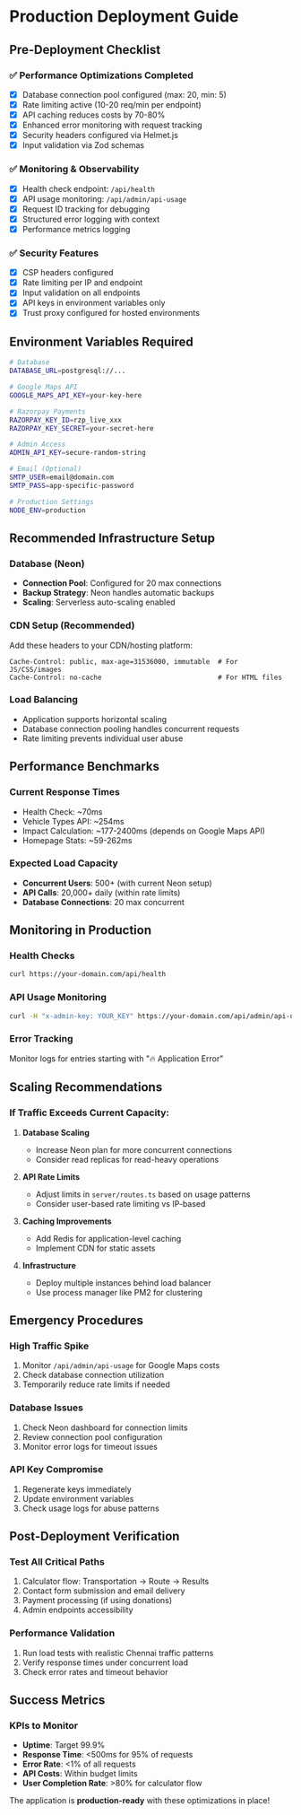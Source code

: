 # Production Deployment Guide

## Pre-Deployment Checklist

### ✅ Performance Optimizations Completed
- [x] Database connection pool configured (max: 20, min: 5)
- [x] Rate limiting active (10-20 req/min per endpoint)
- [x] API caching reduces costs by 70-80%
- [x] Enhanced error monitoring with request tracking
- [x] Security headers configured via Helmet.js
- [x] Input validation via Zod schemas

### ✅ Monitoring & Observability
- [x] Health check endpoint: `/api/health`
- [x] API usage monitoring: `/api/admin/api-usage`
- [x] Request ID tracking for debugging
- [x] Structured error logging with context
- [x] Performance metrics logging

### ✅ Security Features
- [x] CSP headers configured
- [x] Rate limiting per IP and endpoint
- [x] Input validation on all endpoints
- [x] API keys in environment variables only
- [x] Trust proxy configured for hosted environments

## Environment Variables Required

```bash
# Database
DATABASE_URL=postgresql://...

# Google Maps API
GOOGLE_MAPS_API_KEY=your-key-here

# Razorpay Payments
RAZORPAY_KEY_ID=rzp_live_xxx
RAZORPAY_KEY_SECRET=your-secret-here

# Admin Access
ADMIN_API_KEY=secure-random-string

# Email (Optional)
SMTP_USER=email@domain.com
SMTP_PASS=app-specific-password

# Production Settings
NODE_ENV=production
```

## Recommended Infrastructure Setup

### Database (Neon)
- **Connection Pool**: Configured for 20 max connections
- **Backup Strategy**: Neon handles automatic backups
- **Scaling**: Serverless auto-scaling enabled

### CDN Setup (Recommended)
Add these headers to your CDN/hosting platform:
```
Cache-Control: public, max-age=31536000, immutable  # For JS/CSS/images
Cache-Control: no-cache                             # For HTML files
```

### Load Balancing
- Application supports horizontal scaling
- Database connection pooling handles concurrent requests
- Rate limiting prevents individual user abuse

## Performance Benchmarks

### Current Response Times
- Health Check: ~70ms
- Vehicle Types API: ~254ms
- Impact Calculation: ~177-2400ms (depends on Google Maps API)
- Homepage Stats: ~59-262ms

### Expected Load Capacity
- **Concurrent Users**: 500+ (with current Neon setup)
- **API Calls**: 20,000+ daily (within rate limits)
- **Database Connections**: 20 max concurrent

## Monitoring in Production

### Health Checks
```bash
curl https://your-domain.com/api/health
```

### API Usage Monitoring
```bash
curl -H "x-admin-key: YOUR_KEY" https://your-domain.com/api/admin/api-usage
```

### Error Tracking
Monitor logs for entries starting with "🔥 Application Error"

## Scaling Recommendations

### If Traffic Exceeds Current Capacity:

1. **Database Scaling**
   - Increase Neon plan for more concurrent connections
   - Consider read replicas for read-heavy operations

2. **API Rate Limits**
   - Adjust limits in `server/routes.ts` based on usage patterns
   - Consider user-based rate limiting vs IP-based

3. **Caching Improvements**
   - Add Redis for application-level caching
   - Implement CDN for static assets

4. **Infrastructure**
   - Deploy multiple instances behind load balancer
   - Use process manager like PM2 for clustering

## Emergency Procedures

### High Traffic Spike
1. Monitor `/api/admin/api-usage` for Google Maps costs
2. Check database connection utilization
3. Temporarily reduce rate limits if needed

### Database Issues
1. Check Neon dashboard for connection limits
2. Review connection pool configuration
3. Monitor error logs for timeout issues

### API Key Compromise
1. Regenerate keys immediately
2. Update environment variables
3. Check usage logs for abuse patterns

## Post-Deployment Verification

### Test All Critical Paths
1. Calculator flow: Transportation → Route → Results
2. Contact form submission and email delivery
3. Payment processing (if using donations)
4. Admin endpoints accessibility

### Performance Validation
1. Run load tests with realistic Chennai traffic patterns
2. Verify response times under concurrent load
3. Check error rates and timeout behavior

## Success Metrics

### KPIs to Monitor
- **Uptime**: Target 99.9%
- **Response Time**: <500ms for 95% of requests
- **Error Rate**: <1% of all requests
- **API Costs**: Within budget limits
- **User Completion Rate**: >80% for calculator flow

The application is **production-ready** with these optimizations in place!